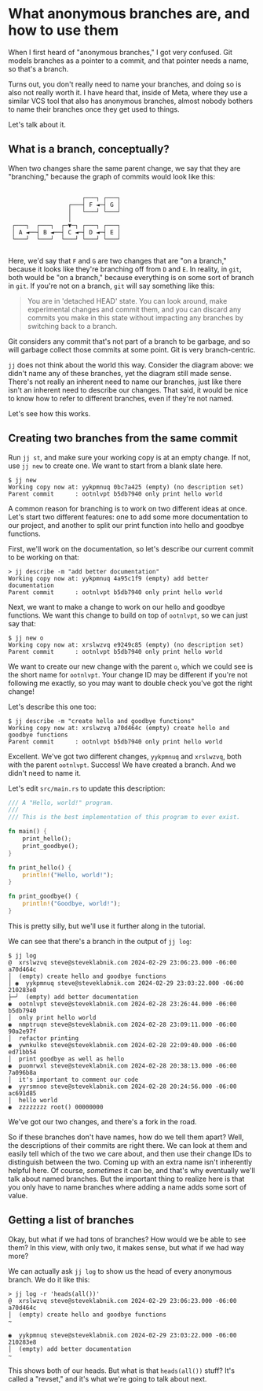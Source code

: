 # What anonymous branches are, and how to use them

When I first heard of "anonymous branches," I got very confused. Git models
branches as a pointer to a commit, and that pointer needs a name, so that's a
branch.

Turns out, you don't really need to name your branches, and doing so is also
not really worth it. I have heard that, inside of Meta, where they use a similar
VCS tool that also has anonymous branches, almost nobody bothers to name their
branches once they get used to things.

Let's talk about it.

## What is a branch, conceptually?

When two changes share the same parent change, we say that they are "branching,"
because the graph of commits would look like this:

```text
                                 
                     ┌───┐ ┌───┐ 
                 ┌───┤ F ◄─┤ G │ 
                 │   └───┘ └───┘ 
                 │               
 ┌───┐  ┌───┐  ┌─▼─┐ ┌───┐ ┌───┐ 
 │ A ◄──┤ B ◄──┤ C ◄─┤ D ◄─┤ E │ 
 └───┘  └───┘  └───┘ └───┘ └───┘ 
                                 
```

Here, we'd say that `F` and `G` are two changes that are "on a branch," because
it looks like they're branching off from `D` and `E`. In reality, in `git`,
both would be "on a branch," because everything is on some sort of branch in
`git`. If you're not on a branch, `git` will say something like this:

> You are in 'detached HEAD' state. You can look around, make experimental
> changes and commit them, and you can discard any commits you make in this state
> without impacting any branches by switching back to a branch.

Git considers any commit that's not part of a branch to be garbage, and so
will garbage collect those commits at some point. Git is very branch-centric.

`jj` does not think about the world this way. Consider the diagram above: we
didn't name any of these branches, yet the diagram still made sense. There's not
really an inherent need to name our branches, just like there isn't an inherent
need to describe our changes. That said, it would be nice to know how to refer
to different branches, even if they're not named.

Let's see how this works.

## Creating two branches from the same commit

Run `jj st`, and make sure your working copy is at an empty change. If not,
use `jj new` to create one. We want to start from a blank slate here.

```console
$ jj new
Working copy now at: yykpmnuq 0bc7a425 (empty) (no description set)
Parent commit      : ootnlvpt b5db7940 only print hello world
```

A common reason for branching is to work on two different ideas at once. Let's
start two different features: one to add some more documentation to our project,
and another to split our print function into hello and goodbye functions.

First, we'll work on the documentation, so let's describe our current commit
to be working on that:

```console
> jj describe -m "add better documentation"
Working copy now at: yykpmnuq 4a95c1f9 (empty) add better documentation
Parent commit      : ootnlvpt b5db7940 only print hello world
```

Next, we want to make a change to work on our hello and goodbye functions.
We want this change to build on top of `ootnlvpt`, so we can just say that:

```console
$ jj new o
Working copy now at: xrslwzvq e9249c85 (empty) (no description set)
Parent commit      : ootnlvpt b5db7940 only print hello world
```

We want to create our new change with the parent `o`, which we could see is the
short name for `ootnlvpt`. Your change ID may be different if you're not
following me exactly, so you may want to double check you've got the right
change!

Let's describe this one too:

```console
$ jj describe -m "create hello and goodbye functions"
Working copy now at: xrslwzvq a70d464c (empty) create hello and goodbye functions
Parent commit      : ootnlvpt b5db7940 only print hello world
```

Excellent. We've got two different changes, `yykpmnuq` and `xrslwzvq`, both with
the parent `ootnlvpt`. Success! We have created a branch. And we didn't need to
name it.

Let's edit `src/main.rs` to update this description:

```rust
/// A "Hello, world!" program.
///
/// This is the best implementation of this program to ever exist.

fn main() {
    print_hello();
    print_goodbye();
}

fn print_hello() {
    println!("Hello, world!");
}

fn print_goodbye() {
    println!("Goodbye, world!");
}
```

This is pretty silly, but we'll use it further along in the tutorial.

We can see that there's a branch in the output of `jj log`:

```console
$ jj log
@  xrslwzvq steve@steveklabnik.com 2024-02-29 23:06:23.000 -06:00 a70d464c
│  (empty) create hello and goodbye functions
│ ◉  yykpmnuq steve@steveklabnik.com 2024-02-29 23:03:22.000 -06:00 210283e8
├─╯  (empty) add better documentation
◉  ootnlvpt steve@steveklabnik.com 2024-02-28 23:26:44.000 -06:00 b5db7940
│  only print hello world
◉  nmptruqn steve@steveklabnik.com 2024-02-28 23:09:11.000 -06:00 90a2e97f
│  refactor printing
◉  ywnkulko steve@steveklabnik.com 2024-02-28 22:09:40.000 -06:00 ed71bb54
│  print goodbye as well as hello
◉  puomrwxl steve@steveklabnik.com 2024-02-28 20:38:13.000 -06:00 7a096b8a
│  it's important to comment our code
◉  yyrsmnoo steve@steveklabnik.com 2024-02-28 20:24:56.000 -06:00 ac691d85
│  hello world
◉  zzzzzzzz root() 00000000
```

We've got our two changes, and there's a fork in the road.

So if these branches don't have names, how do we tell them apart? Well, the
descriptions of their commits are right there. We can look at them and easily
tell which of the two we care about, and then use their change IDs to
distinguish between the two. Coming up with an extra name isn't inherently
helpful here. Of course, *sometimes* it can be, and that's why eventually we'll
talk about named branches. But the important thing to realize here is that you
only have to name branches where adding a name adds some sort of value.


## Getting a list of branches

Okay, but what if we had tons of branches? How would we be able to see them?
In this view, with only two, it makes sense, but what if we had way more?

We can actually ask `jj log` to show us the head of every anonymous branch.
We do it like this:

```console
> jj log -r 'heads(all())'
@  xrslwzvq steve@steveklabnik.com 2024-02-29 23:06:23.000 -06:00 a70d464c
│  (empty) create hello and goodbye functions
~

◉  yykpmnuq steve@steveklabnik.com 2024-02-29 23:03:22.000 -06:00 210283e8
│  (empty) add better documentation
~
```

This shows both of our heads. But what is that `heads(all())` stuff?
It's called a "revset," and it's what we're going to talk about next.
